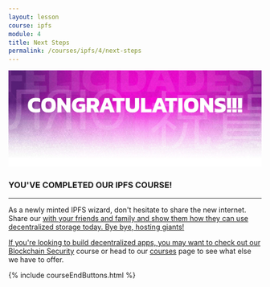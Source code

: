 ```yaml
---
layout: lesson
course: ipfs
module: 4
title: Next Steps
permalink: /courses/ipfs/4/next-steps
---
```

<img src="/assets/img/Conclusion-01-2.jpg" alt="Congratulations!" title="Congratulations!"/>

<h3>YOU'VE COMPLETED OUR IPFS COURSE!</h3>

<hr />

As a newly minted IPFS wizard, don't hesitate to share the new internet. Share our <a href="https://try-ipfs.theblockchaininstitute.org/" target="_blank" rel="noopener noreferrer"> with your friends and family and show them how they can use decentralized storage today. Bye bye, hosting giants!

If you're looking to build decentralized apps, you may want to check out our <a href="/courses/blockchain-security/">Blockchain Security</a> course or head to our <a href="/courses/">courses</a> page to see what else we have to offer.

{% include courseEndButtons.html %}

